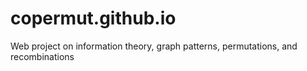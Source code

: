 # copermut.github.io
Web project on information theory, graph patterns, permutations, and recombinations
